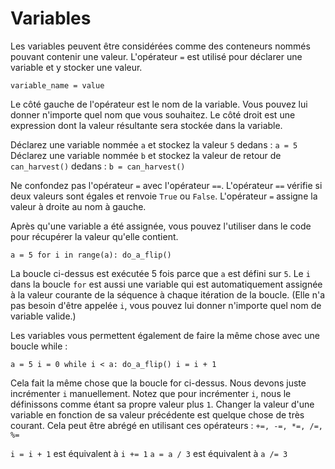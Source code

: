 # Variables

Les variables peuvent être considérées comme des conteneurs nommés pouvant contenir une valeur.
L'opérateur `=` est utilisé pour déclarer une variable et y stocker une valeur.

`variable_name = value`

Le côté gauche de l'opérateur est le nom de la variable. Vous pouvez lui donner n'importe quel nom que vous souhaitez.
Le côté droit est une expression dont la valeur résultante sera stockée dans la variable.

Déclarez une variable nommée `a` et stockez la valeur `5` dedans :
`a = 5`
Déclarez une variable nommée `b` et stockez la valeur de retour de `can_harvest()` dedans :
`b = can_harvest()`

Ne confondez pas l'opérateur `=` avec l'opérateur `==`.
L'opérateur `==` vérifie si deux valeurs sont égales et renvoie `True` ou `False`.
L'opérateur `=` assigne la valeur à droite au nom à gauche.

Après qu'une variable a été assignée, vous pouvez l'utiliser dans le code pour récupérer la valeur qu'elle contient.

`a = 5
for i in range(a):
	do_a_flip()`

La boucle ci-dessus est exécutée 5 fois parce que `a` est défini sur `5`.
Le `i` dans la boucle `for` est aussi une variable qui est automatiquement assignée à la valeur courante de la séquence à chaque itération de la boucle. (Elle n'a pas besoin d'être appelée `i`, vous pouvez lui donner n'importe quel nom de variable valide.)

Les variables vous permettent également de faire la même chose avec une boucle while :

`a = 5
i = 0
while i < a:
	do_a_flip()
	i = i + 1`

Cela fait la même chose que la boucle for ci-dessus. Nous devons juste incrémenter `i` manuellement.
Notez que pour incrémenter `i`, nous le définissons comme étant sa propre valeur plus `1`. Changer la valeur d'une variable en fonction de sa valeur précédente est quelque chose de très courant.
Cela peut être abrégé en utilisant ces opérateurs : `+=, -=, *=, /=, %=`

`i = i + 1` est équivalent à `i += 1`
`a = a / 3` est équivalent à `a /= 3`
